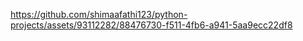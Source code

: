 

https://github.com/shimaafathi123/python-projects/assets/93112282/88476730-f511-4fb6-a941-5aa9ecc22df8


